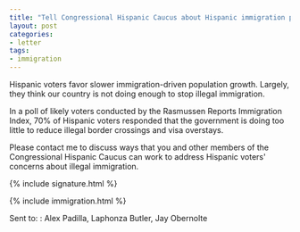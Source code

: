 ```yaml
---
title: "Tell Congressional Hispanic Caucus about Hispanic immigration polling"
layout: post
categories:
- letter
tags:
- immigration
---
```


Hispanic voters favor slower immigration-driven population growth. Largely, they think our country is not doing enough to stop illegal immigration.

In a poll of likely voters conducted by the Rasmussen Reports Immigration Index, 70% of Hispanic voters responded that the government is doing too little to reduce illegal border crossings and visa overstays.

Please contact me to discuss ways that you and other members of the Congressional Hispanic Caucus can work to address Hispanic voters' concerns about illegal immigration.

{% include signature.html %}

{% include immigration.html %}

Sent to:
: Alex Padilla, Laphonza Butler, Jay Obernolte
